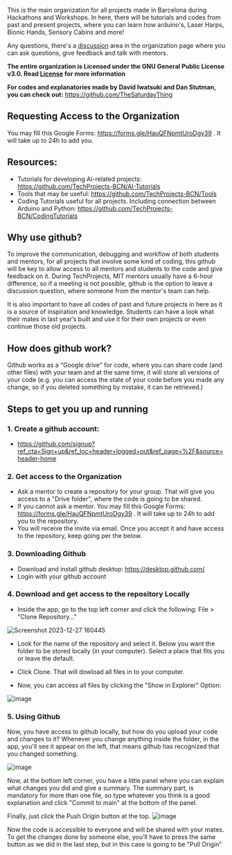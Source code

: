 This is the main organization for all projects made in Barcelona during Hackathons and Workshops.
In here, there will be tutorials and codes from past and present projects, where you can learn how arduino's, Laser Harps, Bionic Hands, Sensory Cabins and more!

Any questions, there's a [discussion](https://github.com/orgs/TechProjects-BCN/discussions) area in the organization page where you can ask questions, give feedback and talk with mentors.


**The entire organization is Licensed under the GNU General Public License v3.0. Read [License](https://github.com/TechProjects-BCN/.github/blob/main/LICENSE) for more information**

**For codes and explanatories made by David Iwatsuki and Dan Stutman, you can check out:** https://github.com/TheSaturdayThing

## Requesting Access to the Organization
You may fill this Google Forms: https://forms.gle/HauQFNpmtUroDgy39 . It will take up to 24h to add you.

## Resources:
- Tutorials for developing AI-related projects: https://github.com/TechProjects-BCN/AI-Tutorials
- Tools that may be useful: https://github.com/TechProjects-BCN/Tools
- Coding Tutorials useful for all projects. Including connection between Arduino and Python: https://github.com/TechProjects-BCN/CodingTutorials

## Why use github?
To improve the communication, debugging and workflow of both students and mentors, for all projects that involve some kind of coding, this github will be key to allow access to all mentors and students to the code and give feedback on it. During TechProjects, MIT mentors usually have a 6-hour difference, so if a meeting is not possible, github is the option to leave a discussion question, where someone from the mentor's team can help.

It is also important to have all codes of past and future projects in here as it is a source of inspiration and knowledge. Students can have a look what their mates in last year’s built and use it for their own projects or even continue those old projects.


## How does github work?
Github works as a "Google drive" for code, where you can share code (and other files) with your team and at the same time, it will store all versions of your code (e.g. you can access the state of your code before you made any change, so if you deleted something by mistake, it can be retrieved.)

## Steps to get you up and running
### 1. Create a github account:
- https://github.com/signup?ref_cta=Sign+up&ref_loc=header+logged+out&ref_page=%2F&source=header-home

### 2. Get access to the Organization
- Ask a mentor to create a repository for your group. That will give you access to a "Drive folder", where the code is going to be shared.
- If you cannot ask a mentor. You may fill this Google Forms: https://forms.gle/HauQFNpmtUroDgy39 . It will take up to 24h to add you to the repository.
- You will receive the invite via email. Once you accept it and have access to the repository, keep going per the below.

### 3. Downloading Github
- Download and install github desktop: https://desktop.github.com/
- Login with your github account

### 4. Download and get access to the repository Locally
- Inside the app, go to the top left corner and click the following: File > "Clone Repository..."

![Screenshot 2023-12-27 160445](https://github.com/TechProjects-BCN/Discussions/assets/61521609/c7e61092-2941-41ad-a676-73e6ab05b049)

- Look for the name of the repository and select it. Below you want the folder to be stored locally (in your computer). Select a place that fits you or leave the default.

- Click Clone. That will dowload all files in to your computer.

- Now, you can access all files by clicking the "Show in Explorer" Option:

![image](https://github.com/TechProjects-BCN/Discussions/assets/61521609/20ce2efa-406f-4154-ba94-90265c0b1b48)

### 5. Using Github
Now, you have access to github locally, but how do you upload your code and changes to it?
Whenever you change anything inside the folder, in the app, you'll see it appear on the left, that means github has recognized that you changed something.

![image](https://github.com/TechProjects-BCN/Discussions/assets/61521609/fd9a1f27-d503-423f-91de-792f3de23be2)

Now, at the bottom left corner, you have a little panel where you can explain what changes you did and give a summary. The summary part, is mandatory for more than one file, so type whatever you think is a good explanation and click "Commit to main" at the bottom of the panel.

Finally, just click the Push Origin button at the top.
![image](https://github.com/TechProjects-BCN/Discussions/assets/61521609/065ce15c-74ac-45b0-971d-f7e78d1cb2a0)

Now the code is accessible to everyone and will be shared with your mates.
To get the changes done by someone else, you'll have to press the same button as we did in the last step, but in this case is going to be "Pull Origin"
